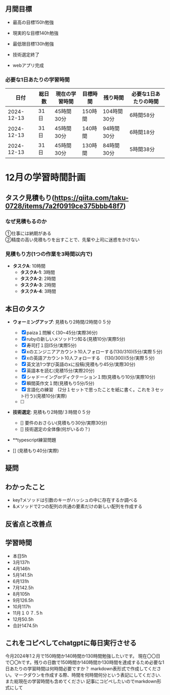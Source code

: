 
## 月間目標
- 最高の目標150h勉強
- 現実的な目標140h勉強
- 最低限目標130h勉強

- 技術選定終了
- webアプリ完成

### 必要な1日あたりの学習時間

| 日付       | 総日数 | 現在の学習時間 | 目標時間 | 残り時間 | 必要な1日あたりの時間 |
|------------|--------|----------------|----------|----------|-----------------------|
| 2024-12-13 | 31日   | 45時間30分     | 150時間  | 104時間30分 | 6時間58分            |
| 2024-12-13 | 31日   | 45時間30分     | 140時間  | 94時間30分  | 6時間18分            |
| 2024-12-13 | 31日   | 45時間30分     | 130時間  | 84時間30分  | 5時間38分            |



# 12月の学習時間計画




## タスク見積もり(https://qiita.com/taku-0728/items/7a2f0919ce375bbb48f7)
### なぜ見積もるのか   
①仕事には納期がある  
②精度の高い見積もりを出すことで、先輩や上司に迷惑をかけない

### 見積もり方(1つの作業を3時間以内で)
- **タスクA**: 10時間
  - **タスクA-1**: 3時間
  - **タスクA-2**: 2時間
  - **タスクA-3**: 2時間
  - **タスクA-4**: 3時間


## 本日のタスク

  - **ウォーミングアップ**: 見積もり2時間/2時間０５分
    - [x] paiza１問解く(30~45分/実際36分)
    - [x] rubyの新しいメソッド1つ知る(見積10分/実際5分)
    - [x] 寿司打１回(5分/実際5分)
    - [x] xのエンジニアアカウント10人フォローする(130/310)(5分/実際５分)
    - [x] xの英語アカウント10人フォローする　(130/300)(5分/実際５分)
    - [x] 英文法1つ学び英語のxに投稿(見積もり45分/実際30分)
    - [x] 英語本を読む(見積15分/実際20分)
    - [x] シャドーイングorディクテーション１問(見積もり10分/実際10分)
    - [x] 瞬間英作文１問(見積もり5分/5分)
    - [x] 言語化の練習　(2分１セットで思ったことを紙に書く。これを３セット行う)(見積10分/実際)
    - [ ] 
  - **技術選定**: 見積もり2時間/３時間０５分
     - [] 要件のおさらい(見積もり30分/実際30分)
     - [] 技術選定の全体像(何がいるの？)
  
    
  - **typescript練習問題
  - [] (見積もり40分/実際)
    
  
    

## 疑問




## わかったこと
- key?メソッドは引数のキーがハッシュの中に存在するか調べる
- &メソッドで2つの配列の共通の要素だけの新しい配列を作成する


## 反省点と改善点


## 学習時間
  - 本日5h
  - 3月137h
  - 4月146h
  - 5月141.5h
  - 6月131h
  - 7月142.5h
  - 8月105h
  - 9月126.5h
  - 10月117h
  - 11月１０７.５h
  - 12月50.5h
  - 合計1474.5h

 ## これをコピペしてchatgptに毎日実行させる
今月2024年1２月で150時間か140時間か130時間勉強したいです。
現在〇〇日で〇〇hです。残りの日数で150時間か140時間か130時間を達成するため必要な1日あたりの学習時間は何時間必要ですか？
markdown表形式で作成してください。マークダウンを作成する際、時間を何時間何分という表記にしてください.また総現在の学習時間も含めてください
記事にコピペしたいのでmarkdown形式にして
 
